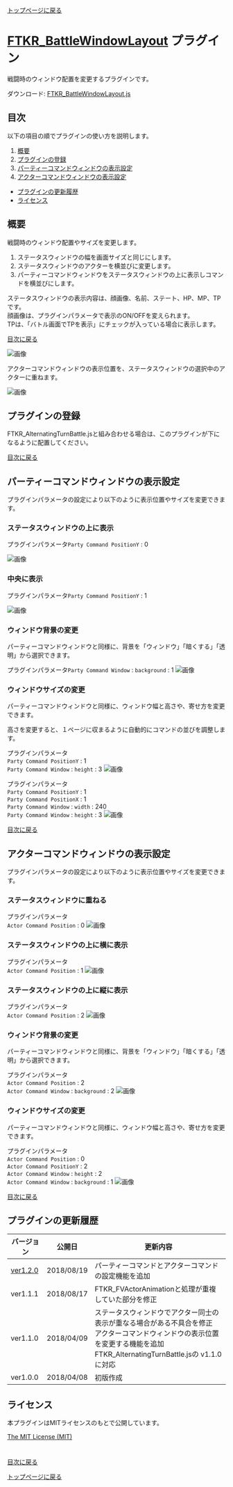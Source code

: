 [トップページに戻る](README.md)

# [FTKR_BattleWindowLayout](FTKR_BattleWindowLayout.js) プラグイン

戦闘時のウィンドウ配置を変更するプラグインです。

ダウンロード: [FTKR_BattleWindowLayout.js](https://raw.githubusercontent.com/futokoro/RPGMaker/master/FTKR_BattleWindowLayout.js)

## 目次

以下の項目の順でプラグインの使い方を説明します。
1. [概要](#概要)
1. [プラグインの登録](#プラグインの登録)
1. [パーティーコマンドウィンドウの表示設定](#パーティーコマンドウィンドウの表示設定)
1. [アクターコマンドウィンドウの表示設定](#アクターコマンドウィンドウの表示設定)
* [プラグインの更新履歴](#プラグインの更新履歴)
* [ライセンス](#ライセンス)

## 概要

戦闘時のウィンドウ配置やサイズを変更します。

1. ステータスウィンドウの幅を画面サイズと同じにします。
2. ステータスウィンドウのアクターを横並びに変更します。
3. パーティーコマンドウィンドウをステータスウィンドウの上に表示しコマンドを横並びにします。

ステータスウィンドウの表示内容は、顔画像、名前、ステート、HP、MP、TPです。<br>
顔画像は、プラグインパラメータで表示のON/OFFを変えられます。<br>
TPは、「バトル画面でTPを表示」にチェックが入っている場合に表示します。

[目次に戻る](#目次)

![画像](image/FTKR_BattleWindowLayout/n01_001.png)

アクターコマンドウィンドウの表示位置を、ステータスウィンドウの選択中のアクターに重ねます。

![画像](image/FTKR_BattleWindowLayout/n01_002.png)

## プラグインの登録

FTKR_AlternatingTurnBattle.jsと組み合わせる場合は、このプラグインが下になるように配置してください。

[目次に戻る](#目次)

## パーティーコマンドウィンドウの表示設定

プラグインパラメータの設定により以下のように表示位置やサイズを変更できます。

### ステータスウィンドウの上に表示
プラグインパラメータ`Party Command PositionY` : 0

![画像](image/FTKR_BattleWindowLayout/n01_001.png)

### 中央に表示
プラグインパラメータ`Party Command PositionY` : 1

![画像](image/FTKR_BattleWindowLayout/n01_003.png)

### ウィンドウ背景の変更
パーティーコマンドウィンドウと同様に、背景を「ウィンドウ」「暗くする」「透明」から選択できます。

プラグインパラメータ`Party Command Window` : `background` : 1
![画像](image/FTKR_BattleWindowLayout/n01_007.png)

### ウィンドウサイズの変更

パーティーコマンドウィンドウと同様に、ウィンドウ幅と高さや、寄せ方を変更できます。

高さを変更すると、１ページに収まるように自動的にコマンドの並びを調整します。

プラグインパラメータ<br>
`Party Command PositionY` : 1<br>
`Party Command Window` : `height` : 3
![画像](image/FTKR_BattleWindowLayout/n01_005.png)

プラグインパラメータ<br>
`Party Command PositionY` : 1<br>
`Party Command PositionX` : 1<br>
`Party Command Window` : `width` : 240<br>
`Party Command Window` : `height` : 3
![画像](image/FTKR_BattleWindowLayout/n01_009.png)

[目次に戻る](#目次)

## アクターコマンドウィンドウの表示設定

プラグインパラメータの設定により以下のように表示位置やサイズを変更できます。

### ステータスウィンドウに重ねる
プラグインパラメータ<br>
`Actor Command Position` : 0
![画像](image/FTKR_BattleWindowLayout/n01_002.png)

### ステータスウィンドウの上に横に表示
プラグインパラメータ<br>
`Actor Command Position` : 1
![画像](image/FTKR_BattleWindowLayout/n01_004.png)

### ステータスウィンドウの上に縦に表示
プラグインパラメータ<br>
`Actor Command Position` : 2
![画像](image/FTKR_BattleWindowLayout/n01_006.png)

### ウィンドウ背景の変更

パーティーコマンドウィンドウと同様に、背景を「ウィンドウ」「暗くする」「透明」から選択できます。

プラグインパラメータ<br>
`Actor Command Position` : 2
<br>
`Actor Command Window` : `background` : 2
![画像](image/FTKR_BattleWindowLayout/n01_008.png)

### ウィンドウサイズの変更

パーティーコマンドウィンドウと同様に、ウィンドウ幅と高さや、寄せ方を変更できます。

プラグインパラメータ<br>
`Actor Command Position` : 0<br>
`Actor Command PositionY` : 2<br>
`Actor Command Window` : `height` : 2<br>
`Actor Command Window` : `background` : 1
![画像](image/FTKR_BattleWindowLayout/n01_010.png)

[目次に戻る](#目次)

## プラグインの更新履歴

| バージョン | 公開日 | 更新内容 |
| --- | --- | --- |
| [ver1.2.0](FTKR_BattleWindowLayout.js)| 2018/08/19 | パーティーコマンドとアクターコマンドの設定機能を追加 |
| ver1.1.1| 2018/08/17 | FTKR_FVActorAnimationと処理が重複していた部分を修正 |
| ver1.1.0| 2018/04/09 | ステータスウィンドウでアクター同士の表示が重なる場合がある不具合を修正<br>アクターコマンドウィンドウの表示位置を変更する機能を追加<br>FTKR_AlternatingTurnBattle.jsの v1.1.0 に対応 |
| ver1.0.0 | 2018/04/08 | 初版作成 |


## ライセンス

本プラグインはMITライセンスのもとで公開しています。

[The MIT License (MIT)](https://opensource.org/licenses/mit-license.php)

#
[目次に戻る](#目次)

[トップページに戻る](README.md)